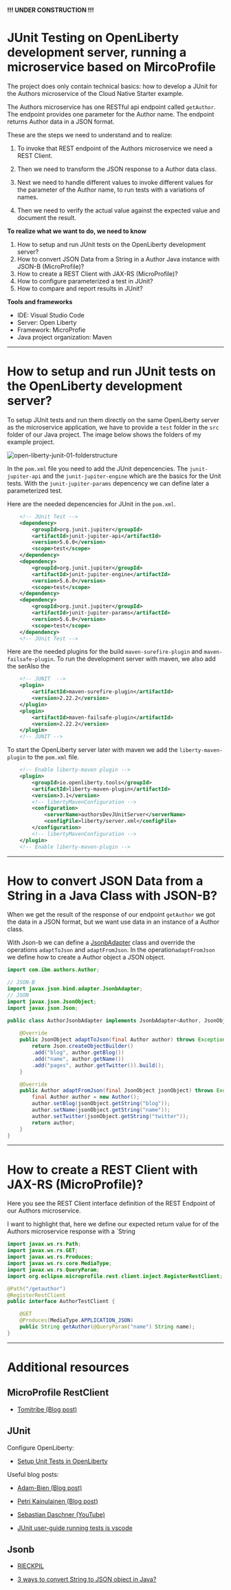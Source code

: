 **!!! UNDER CONSTRUCTION !!!**

# JUnit Testing on OpenLiberty development server, running a microservice based on MircoProfile 

The project does only contain technical basics: how to develop a JUnit for the Authors microservice of the Cloud Native Starter example.

The Authors microservice has one RESTful api endpoint called `getAuthor`. The endpoint provides one parameter for the Author name. The endpoint returns Author data in a JSON format.

These are the steps we need to understand and to realize:

1. To invoke that REST endpoint of the Authors microservice we need a REST Client.

2. Then we need to transform the JSON response to a Author data class. 

3. Next we need to handle different values to invoke different values for the parameter of the Author name, to run tests with a variations of names.

4. Then we need to verify the actual value against the expected value and document the result.

**To realize what we want to do, we need to know**

1. How to setup and run JUnit tests on the OpenLiberty development server?
2. How to convert JSON Data from a String in a Author Java instance with JSON-B (MicroProfile)?
3. How to create a REST Client with JAX-RS (MicroProfile)?
4. How to configure parameterized a test in JUnit?
5. How to compare and report results in JUnit?

**Tools and frameworks**

* IDE: Visual Studio Code
* Server: Open Liberty
* Framework: MicroProfie
* Java project organization: Maven

---

# How to setup and run JUnit tests on the OpenLiberty development server?

To setup JUnit tests and run them directly on the same OpenLiberty server as the microservice application, we have to provide a `test` folder in the `src` folder of our Java project. The image below shows the folders of my example project.

![open-liberty-junit-01-folderstructure](images/open-liberty-junit-01-folderstructure.png)

In the `pom.xml` file you need to add the JUnit depencencies.
The `junit-jupiter-api` and the `junit-jupiter-engine` which are the basics for the Unit tests. With the `junit-jupiter-params` depencency we can define later a parameterized test. 

Here are the needed depencencies for JUnit in the `pom.xml`.

```xml
	<!-- JUnit Test --> 
	<dependency>
		<groupId>org.junit.jupiter</groupId>
		<artifactId>junit-jupiter-api</artifactId>
		<version>5.6.0</version>
		<scope>test</scope>
	</dependency>
	<dependency>
		<groupId>org.junit.jupiter</groupId>
		<artifactId>junit-jupiter-engine</artifactId>
		<version>5.6.0</version>
		<scope>test</scope>
	</dependency>
	<dependency>
		<groupId>org.junit.jupiter</groupId>
		<artifactId>junit-jupiter-params</artifactId>
		<version>5.6.0</version>
		<scope>test</scope>
	</dependency>
	<!-- JUnit Test -->
```

Here are the needed plugins for the build `maven-surefire-plugin` and `maven-failsafe-plugin`. 
To run the development server with maven, we also add the serAlso the 

```xml
    <!-- JUNIT  -->
	<plugin>
		<artifactId>maven-surefire-plugin</artifactId>
		<version>2.22.2</version>
	</plugin>
	<plugin>
		<artifactId>maven-failsafe-plugin</artifactId>
		<version>2.22.2</version>
	</plugin>
	<!-- JUNIT -->
```

To start the OpenLiberty server later with maven we add the `liberty-maven-plugin` to the `pom.xml` file.

```xml
    <!-- Enable liberty-maven plugin -->
    <plugin>
        <groupId>io.openliberty.tools</groupId>
        <artifactId>liberty-maven-plugin</artifactId>
		<version>3.1</version>
		<!-- libertyMavenConfiguration -->
		<configuration>
            <serverName>authorsDevJUnitServer</serverName>
			<configFile>liberty/server.xml</configFile>
        </configuration>
	    <!-- libertyMavenConfiguration -->
    </plugin>
    <!-- Enable liberty-maven-plugin -->
```

---

# How to convert JSON Data from a String in a Java Class with JSON-B?

When we get the result of the response of our endpoint `getAuthor` we got the data in a JSON format, but we want use data in an instance of a Author class.

With Json-b we can define a [JsonbAdapter](https://www.eclipsecon.org/na2016/sites/default/files/slides/JSONB%20-%20EclipseCon%202016.pdf) class and override the operations `adaptToJson` and `adaptFromJson`. 
In the operation`adaptFromJson` we define how to create a Author object a JSON object.

```java
import com.ibm.authors.Author;

// JSON-B
import javax.json.bind.adapter.JsonbAdapter;
// JSON
import javax.json.JsonObject;
import javax.json.Json;

public class AuthorJsonbAdapter implements JsonbAdapter<Author, JsonObject> {
 
    @Override
    public JsonObject adaptToJson(final Author author) throws Exception {
        return Json.createObjectBuilder()
        .add("blog", author.getBlog())
        .add("name", author.getName())
        .add("pages", author.getTwitter()).build();
    }

    @Override
    public Author adaptFromJson(final JsonObject jsonObject) throws Exception {
        final Author author = new Author();
        author.setBlog(jsonObject.getString("blog"));
        author.setName(jsonObject.getString("name"));
        author.setTwitter(jsonObject.getString("twitter"));
        return author;
    }
}
```

---

# How to create a REST Client with JAX-RS (MicroProfile)?

Here you see the REST Client interface definition of the REST Endpoint of our Authors microservice.

I want to highlight that, here we define our expected return value for of the Authors microservice response with a `String

```java
import javax.ws.rs.Path;
import javax.ws.rs.GET;
import javax.ws.rs.Produces;
import javax.ws.rs.core.MediaType;
import javax.ws.rs.QueryParam;
import org.eclipse.microprofile.rest.client.inject.RegisterRestClient;

@Path("/getauthor")
@RegisterRestClient
public interface AuthorTestClient {

    @GET
    @Produces(MediaType.APPLICATION_JSON)
    public String getAuthor(@QueryParam("name") String name);
}
```

---

# Additional resources

## MicroProfile RestClient

* [Tomitribe (Blog post)](https://www.tomitribe.com/blog/overview-of-microprofile-rest-client/)

## JUnit

Configure OpenLiberty:

* [Setup Unit Tests in OpenLiberty](https://github.com/OpenLiberty/open-liberty/wiki/Unit-Tests)

Useful blog posts:

* [Adam-Bien (Blog post)](http://www.adam-bien.com/roller/abien/entry/using_microprofile_rest_client_for)

* [Petri Kainulainen (Blog post)](https://www.petrikainulainen.net/programming/testing/junit-5-tutorial-writing-parameterized-tests/)

* [Sebastian Daschner (YouTube)](https://www.youtube.com/watch?v=JPctzdfxeXo)

* [JUnit user-guide running tests is vscode](https://junit.org/junit5/docs/current/user-guide/#running-tests-ide-vscode)

## Jsonb

* [RIECKPIL](https://rieckpil.de/whatis-json-binding-json-b/)

* [3 ways to convert String to JSON object in Java?](https://www.java67.com/2016/10/3-ways-to-convert-string-to-json-object-in-java.html)